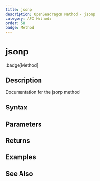 ```yaml
---
title: jsonp
description: OpenSeadragon Method - jsonp
category: API Methods
order: 58
badge: Method
---
```


# jsonp

:badge[Method]

## Description

Documentation for the jsonp method.

## Syntax

## Parameters

## Returns

## Examples

## See Also
